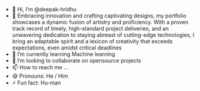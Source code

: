 - 👋 Hi, I’m @deepak-hridhu
- 👀 Embracing innovation and crafting captivating designs, my portfolio showcases a dynamic fusion of artistry and proficiency. With a proven track record of timely, high-standard project deliveries, and an unwavering dedication to staying abreast of cutting-edge technologies, I bring an adaptable spirit and a lexicon of creativity that exceeds expectations, even amidst critical deadlines
- 🌱 I’m currently learning Machine learning
- 💞️ I’m looking to collaborate on opensource projects
- 📫 How to reach me ...
- 😄 Pronouns: He / Him
- ⚡ Fun fact: Hu-man

<!---
deepak-hridhu/deepak-hridhu is a ✨ special ✨ repository because its `README.md` (this file) appears on your GitHub profile.
You can click the Preview link to take a look at your changes.
--->
